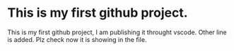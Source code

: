 # This is my first github project.
This is my first github project, I am publishing it throught vscode.
Other line is added. 
Plz check now it is showing in the file.